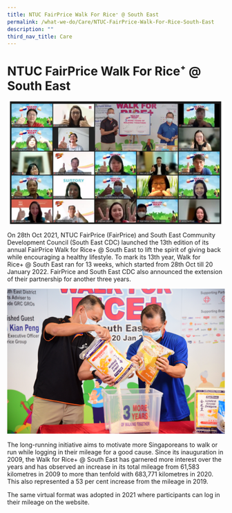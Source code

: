 ```yaml
---
title: NTUC FairPrice Walk For Rice⁺ @ South East
permalink: /what-we-do/Care/NTUC-FairPrice-Walk-For-Rice-South-East
description: ""
third_nav_title: Care
---
```

NTUC FairPrice Walk For Rice⁺ @ South East
============================
![Walk for Rice+ 2021](/images/What%20We%20Do/CARE/Group%20pic.jpg)

On 28th Oct 2021, NTUC FairPrice (FairPrice) and South East Community Development Council (South East CDC) launched the 13th edition of its annual FairPrice Walk for Rice+ @ South East to lift the spirit of giving back while encouraging a healthy lifestyle. To mark its 13th year, Walk for Rice+ @ South East ran for 13 weeks, which started from 28th Oct till 20 January 2022. FairPrice and South East CDC also announced the extension of their partnership for another three years.

![Mayor Fahmi & Mr Seah](/images/What%20We%20Do/CARE/IMG_0129.jpg)

The long-running initiative aims to motivate more Singaporeans to walk or run while logging in their mileage for a good cause. Since its inauguration in 2009, the Walk for Rice+ @ South East has garnered more interest over the years and has observed an increase in its total mileage from 61,583 kilometres in 2009 to more than tenfold with 683,771 kilometres in 2020. This also represented a 53 per cent increase from the mileage in 2019. 

The same virtual format was adopted in 2021 where participants can log in their mileage on the website.